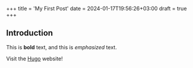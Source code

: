 +++
title = 'My First Post'
date = 2024-01-17T19:56:26+03:00
draft = true
+++

## Introduction

This is **bold** text, and this is _emphasized_ text.

Visit the [Hugo](https://gohugo.io) website!

